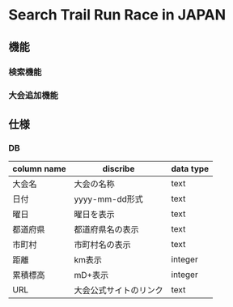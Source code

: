 # Search Trail Run Race in JAPAN

## 機能

### 検索機能

### 大会追加機能

## 仕様

### DB
| column name | discribe |data type |
|-|-|-|
|大会名| 大会の名称 | text |
|日付|yyyy-mm-dd形式| text |
|曜日|曜日を表示| text |
|都道府県|都道府県名の表示| text | 
|市町村|市町村名の表示| text |
|距離|km表示| integer |
|累積標高|mD+表示| integer |
|URL| 大会公式サイトのリンク |text|

  
